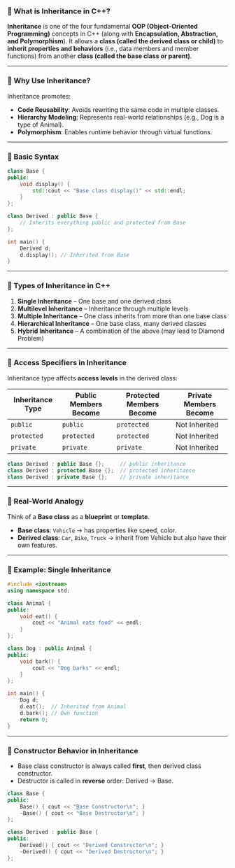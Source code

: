 ### 🔷 What is **Inheritance** in C++?

**Inheritance** is one of the four fundamental **OOP (Object-Oriented Programming)** concepts in C++ (along with **Encapsulation, Abstraction, and Polymorphism**).
It allows a **class (called the derived class or child)** to **inherit properties and behaviors** (i.e., data members and member functions) from another **class (called the base class or parent)**.

---

### 🔶 Why Use Inheritance?

Inheritance promotes:

* **Code Reusability**: Avoids rewriting the same code in multiple classes.
* **Hierarchy Modeling**: Represents real-world relationships (e.g., Dog is a type of Animal).
* **Polymorphism**: Enables runtime behavior through virtual functions.

---

### 🔷 Basic Syntax

```cpp
class Base {
public:
    void display() {
        std::cout << "Base class display()" << std::endl;
    }
};

class Derived : public Base {
    // Inherits everything public and protected from Base
};
```

```cpp
int main() {
    Derived d;
    d.display(); // Inherited from Base
}
```

---

### 🔷 Types of Inheritance in C++

1. **Single Inheritance** – One base and one derived class
2. **Multilevel Inheritance** – Inheritance through multiple levels
3. **Multiple Inheritance** – One class inherits from more than one base class
4. **Hierarchical Inheritance** – One base class, many derived classes
5. **Hybrid Inheritance** – A combination of the above (may lead to Diamond Problem)

---

### 🔶 Access Specifiers in Inheritance

Inheritance type affects **access levels** in the derived class:

| Inheritance Type | Public Members Become | Protected Members Become | Private Members Become |
| ---------------- | --------------------- | ------------------------ | ---------------------- |
| `public`         | `public`              | `protected`              | Not Inherited          |
| `protected`      | `protected`           | `protected`              | Not Inherited          |
| `private`        | `private`             | `private`                | Not Inherited          |

```cpp
class Derived : public Base {};     // public inheritance
class Derived : protected Base {};  // protected inheritance
class Derived : private Base {};    // private inheritance
```

---

### 🔷 Real-World Analogy

Think of a **Base class** as a **blueprint** or **template**.

* **Base class**: `Vehicle` → has properties like speed, color.
* **Derived class**: `Car`, `Bike`, `Truck` → inherit from Vehicle but also have their own features.

---

### 🔷 Example: Single Inheritance

```cpp
#include <iostream>
using namespace std;

class Animal {
public:
    void eat() {
        cout << "Animal eats food" << endl;
    }
};

class Dog : public Animal {
public:
    void bark() {
        cout << "Dog barks" << endl;
    }
};

int main() {
    Dog d;
    d.eat();  // Inherited from Animal
    d.bark(); // Own function
    return 0;
}
```

---

### 🔷 Constructor Behavior in Inheritance

* Base class constructor is always called **first**, then derived class constructor.
* Destructor is called in **reverse** order: Derived → Base.

```cpp
class Base {
public:
    Base() { cout << "Base Constructor\n"; }
    ~Base() { cout << "Base Destructor\n"; }
};

class Derived : public Base {
public:
    Derived() { cout << "Derived Constructor\n"; }
    ~Derived() { cout << "Derived Destructor\n"; }
};
```
